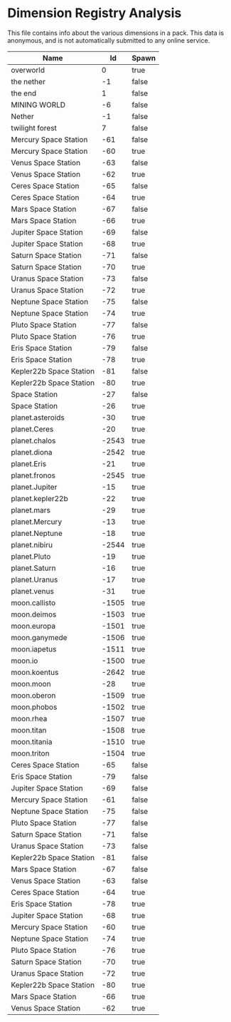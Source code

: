 # Dimension Registry Analysis

This file contains info about the various dimensions in a pack. This data is
anonymous, and is not automatically submitted to any online service.


| Name                    | Id    | Spawn |
|-------------------------|-------|-------|
| overworld               | 0     | true  |
| the nether              | -1    | false |
| the end                 | 1     | false |
| MINING WORLD            | -6    | false |
| Nether                  | -1    | false |
| twilight forest         | 7     | false |
| Mercury Space Station   | -61   | false |
| Mercury Space Station   | -60   | true  |
| Venus Space Station     | -63   | false |
| Venus Space Station     | -62   | true  |
| Ceres Space Station     | -65   | false |
| Ceres Space Station     | -64   | true  |
| Mars Space Station      | -67   | false |
| Mars Space Station      | -66   | true  |
| Jupiter Space Station   | -69   | false |
| Jupiter Space Station   | -68   | true  |
| Saturn Space Station    | -71   | false |
| Saturn Space Station    | -70   | true  |
| Uranus Space Station    | -73   | false |
| Uranus Space Station    | -72   | true  |
| Neptune Space Station   | -75   | false |
| Neptune Space Station   | -74   | true  |
| Pluto Space Station     | -77   | false |
| Pluto Space Station     | -76   | true  |
| Eris Space Station      | -79   | false |
| Eris Space Station      | -78   | true  |
| Kepler22b Space Station | -81   | false |
| Kepler22b Space Station | -80   | true  |
| Space Station           | -27   | false |
| Space Station           | -26   | true  |
| planet.asteroids        | -30   | true  |
| planet.Ceres            | -20   | true  |
| planet.chalos           | -2543 | true  |
| planet.diona            | -2542 | true  |
| planet.Eris             | -21   | true  |
| planet.fronos           | -2545 | true  |
| planet.Jupiter          | -15   | true  |
| planet.kepler22b        | -22   | true  |
| planet.mars             | -29   | true  |
| planet.Mercury          | -13   | true  |
| planet.Neptune          | -18   | true  |
| planet.nibiru           | -2544 | true  |
| planet.Pluto            | -19   | true  |
| planet.Saturn           | -16   | true  |
| planet.Uranus           | -17   | true  |
| planet.venus            | -31   | true  |
| moon.callisto           | -1505 | true  |
| moon.deimos             | -1503 | true  |
| moon.europa             | -1501 | true  |
| moon.ganymede           | -1506 | true  |
| moon.iapetus            | -1511 | true  |
| moon.io                 | -1500 | true  |
| moon.koentus            | -2642 | true  |
| moon.moon               | -28   | true  |
| moon.oberon             | -1509 | true  |
| moon.phobos             | -1502 | true  |
| moon.rhea               | -1507 | true  |
| moon.titan              | -1508 | true  |
| moon.titania            | -1510 | true  |
| moon.triton             | -1504 | true  |
| Ceres Space Station     | -65   | false |
| Eris Space Station      | -79   | false |
| Jupiter Space Station   | -69   | false |
| Mercury Space Station   | -61   | false |
| Neptune Space Station   | -75   | false |
| Pluto Space Station     | -77   | false |
| Saturn Space Station    | -71   | false |
| Uranus Space Station    | -73   | false |
| Kepler22b Space Station | -81   | false |
| Mars Space Station      | -67   | false |
| Venus Space Station     | -63   | false |
| Ceres Space Station     | -64   | true  |
| Eris Space Station      | -78   | true  |
| Jupiter Space Station   | -68   | true  |
| Mercury Space Station   | -60   | true  |
| Neptune Space Station   | -74   | true  |
| Pluto Space Station     | -76   | true  |
| Saturn Space Station    | -70   | true  |
| Uranus Space Station    | -72   | true  |
| Kepler22b Space Station | -80   | true  |
| Mars Space Station      | -66   | true  |
| Venus Space Station     | -62   | true  |
